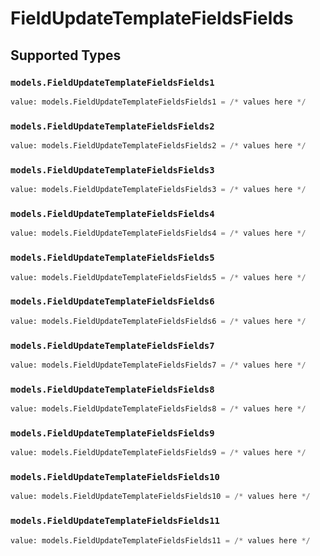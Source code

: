 # FieldUpdateTemplateFieldsFields


## Supported Types

### `models.FieldUpdateTemplateFieldsFields1`

```python
value: models.FieldUpdateTemplateFieldsFields1 = /* values here */
```

### `models.FieldUpdateTemplateFieldsFields2`

```python
value: models.FieldUpdateTemplateFieldsFields2 = /* values here */
```

### `models.FieldUpdateTemplateFieldsFields3`

```python
value: models.FieldUpdateTemplateFieldsFields3 = /* values here */
```

### `models.FieldUpdateTemplateFieldsFields4`

```python
value: models.FieldUpdateTemplateFieldsFields4 = /* values here */
```

### `models.FieldUpdateTemplateFieldsFields5`

```python
value: models.FieldUpdateTemplateFieldsFields5 = /* values here */
```

### `models.FieldUpdateTemplateFieldsFields6`

```python
value: models.FieldUpdateTemplateFieldsFields6 = /* values here */
```

### `models.FieldUpdateTemplateFieldsFields7`

```python
value: models.FieldUpdateTemplateFieldsFields7 = /* values here */
```

### `models.FieldUpdateTemplateFieldsFields8`

```python
value: models.FieldUpdateTemplateFieldsFields8 = /* values here */
```

### `models.FieldUpdateTemplateFieldsFields9`

```python
value: models.FieldUpdateTemplateFieldsFields9 = /* values here */
```

### `models.FieldUpdateTemplateFieldsFields10`

```python
value: models.FieldUpdateTemplateFieldsFields10 = /* values here */
```

### `models.FieldUpdateTemplateFieldsFields11`

```python
value: models.FieldUpdateTemplateFieldsFields11 = /* values here */
```

